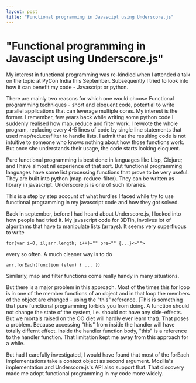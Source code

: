 ```yaml
---
layout: post
title: "Functional programming in Javascipt using Underscore.js"
---
```

"Functional programming in Javascipt using Underscore.js"
===
My interest in functional programming was re-kindled when I attended a talk on the topic at PyCon India this September. Subsequently I tried to look into how it can benefit my code - Javascript or python.  
  
There are mainly two reasons for which one would choose Functional programming techniques - short and eloquent code, potential to write parallel applications that can leverage multiple cores. My interest is the former. I remember, few years back while writing some python code I suddenly realised how map, reduce and filter work. I rewrote the whole program, replacing every 4-5 lines of code by single line statements that used map/reduce/filter to handle lists. I admit that the resulting code is not intuitive to someone who knows nothing about how those functions work. But once she understands their usage, the code starts looking eloquent.  
  
Pure functional programming is best done in languages like Lisp, Clojure; and I have almost nil experience of that sort. But functional programming languages have some list processing functions that prove to be very useful. They are built into python (map-reduce-filter). They can be written as library in javascript. Underscore.js is one of such libraries.  
  
This is a step by step account of what hurdles I faced while try to use functional programming in my javascript code and how they got solved.  
  
Back in september, before I had heard about Underscore.js, I looked into how people had tried it. My javascript code for 3DTin, involves lot of algorithms that have to manipulate lists (arrays). It seems very superfluous to write  
  

    for(var i=0, il;arr.length; i++)="" pre="" {...}<="">

  
every so often. A much cleaner way is to do  
  

    arr.forEach(function (elem) { ... })

  
Similarly, map and filter functions come really handy in many situations.  
  
But there is a major problem in this approach. Most of the times this for loop is in one of the member functions of an object and in that loop the members of the object are changed - using the "this" reference. (This is something that pure functional programming forbids you from doing. A function should not change the state of the system, i.e. should not have any side-effects. But we mortals raised on the OO diet will hardly ever learn that). That  poses a problem. Because accessing "this" from inside the handler will have totally differnt effect. Inside the  handler function body, "this" is a reference to the handler function. That limitation kept me away from this approach for a while.  
  
But had I carefully investigated, I would have found that most of the forEach implementations take a context object as second argument. Mozilla's implementation and Underscore.js's API also support that. That discovery made me adopt functional programming in my code more widely.
